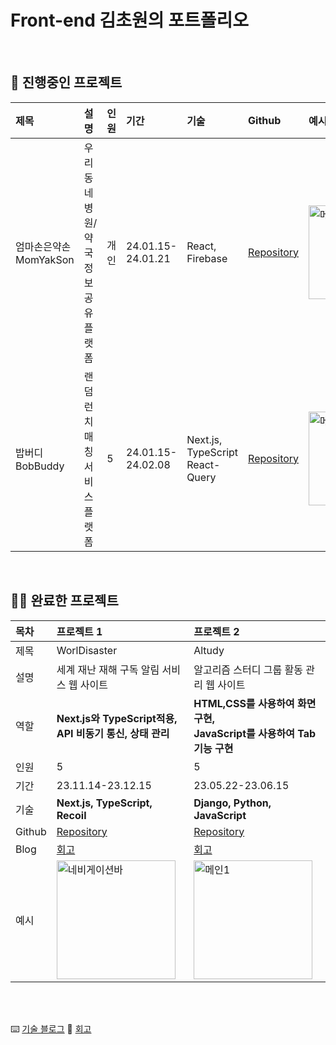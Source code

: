 # Front-end 김초원의 포트폴리오

<br>

## 📌 진행중인 프로젝트

|제목|설명|인원|기간|기술|Github|예시|
|:---|:---|:---|:---|:---|:---|:---|
| 엄마손은약손<br>MomYakSon | 우리 동네 병원/약국<br>정보 공유 플랫폼 | 개인 | 24.01.15-24.01.21 | React, Firebase | <a href="https://github.com/kimfield98/project3-MomYakSon" target="_blank">Repository</a> | <img height="150" alt="메인1" src="https://github.com/kimfield98/kimfield98/assets/141253939/b678ea17-9ff5-463d-acd5-a8693a287922"> |
| 밥버디<br>BobBuddy | 랜덤 런치 매칭<br>서비스 플랫폼 | 5 | 24.01.15-24.02.08 | Next.js, TypeScript<br>React-Query | <a href="https://github.com/c4fiber/BobBuddy" target="_blank">Repository</a> | <img height="150" alt="메인" src="https://github.com/kimfield98/kimfield98/assets/141253939/318df768-af8c-48e0-a487-2dc9644bc052"> |

<br>

## ✌🏼 완료한 프로젝트

|목차|**프로젝트 1**|**프로젝트 2**|
|:---|:---|:---|
| 제목 | WorlDisaster | Altudy |
| 설명 | 세계 재난 재해 구독 알림 서비스 웹 사이트 | 알고리즘 스터디 그룹 활동 관리 웹 사이트 |
| 역할 | **Next.js와 TypeScript적용, <br>API 비동기 통신, 상태 관리** | **HTML,CSS를 사용하여 화면 구현, <br>JavaScript를 사용하여 Tab 기능 구현** |
| 인원 | 5 | 5 |
| 기간 | 23.11.14-23.12.15 | 23.05.22-23.06.15 |
| 기술 | **Next.js, TypeScript, Recoil** | **Django, Python, JavaScript** |
| Github | <a href="https://github.com/kimfield98/project2-WorlDisaster" target="_blank">Repository</a> | <a href="https://github.com/kimfield98/project1-Altudy" target="_blank">Repository</a> |
| Blog | <a href="https://velog.io/@kimfield/%ED%9A%8C%EA%B3%A0-%EC%9D%B4%EB%B2%88-%ED%94%84%EB%A1%9C%EC%A0%9D%ED%8A%B8%EC%97%90%EC%84%9C%EB%8A%94-%EB%AC%B4%EC%97%87%EC%9D%84-%ED%96%88%EB%82%98%EC%9A%94-w90bl2mg" target="_blank">회고</a> | <a href="https://velog.io/@kimfield/%ED%9A%8C%EA%B3%A0-%EC%9D%B4%EB%B2%88-%ED%94%84%EB%A1%9C%EC%A0%9D%ED%8A%B8%EC%97%90%EC%84%9C%EB%8A%94-%EB%AC%B4%EC%97%87%EC%9D%84-%ED%96%88%EB%82%98%EC%9A%94" target="_blank">회고</a> |
| 예시 | <img height="190" alt="네비게이션바" src="https://github.com/kimfield98/kimfield98/assets/141253939/88a7e5a3-9573-48ef-ba54-bce142ff86b0"> | <img height="190" alt="메인1" src="https://github.com/kimfield98/kimfield98/assets/141253939/5b5e0095-8f7c-4945-a071-523eaa9a662a"> |

<br>
<br>

⌨️ [기술 블로그](https://kimfield.tistory.com/)
💭 [회고](https://velog.io/@kimfield/)
